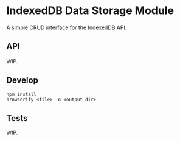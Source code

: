 # IndexedDB Data Storage Module

A simple CRUD interface for the IndexedDB API.

## API

WIP.

## Develop

	npm install 
	browserify <file> -o <output-dir>

## Tests

WIP.
